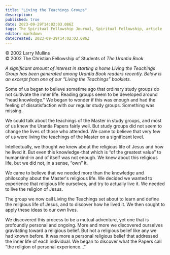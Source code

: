```yaml
---
title: "Living the Teachings Groups"
description: 
published: true
date: 2023-09-29T14:02:03.086Z
tags: The Spiritual Fellowship Journal, Spiritual Fellowship, article
editor: markdown
dateCreated: 2023-09-29T14:02:03.086Z
---
```


<p class="v-card v-sheet theme--light gray lighten-3 px-2">© 2002 Larry Mullins<br>© 2002 The Christian Fellowship of Students of <i>The Urantia Book</i></p>

_A significant amount of interest in starting a home Living the Teachings Group has been generated among _Urantia Book_ readers recently. Below is an excerpt from one of our “Living the Teachings” booklets._

Some of us began to believe sometime ago that ordinary study groups do not cultivate the inner life. Reading groups seem to be developed around “head knowledge.” We began to wonder if this was enough and had the feeling of dissatisfaction with our regular study groups. Something was missing.

We could talk about the teachings of the Master in study groups, and most of us knew the Urantia Papers fairly well. But study groups did not seem to change the lives of those who attended. We came to believe that very few of us were living the teachings of the Master on a significant level.

Intellectually, we thought we knew about the religious life of Jesus and how he lived it. But even this knowledge-that which is “of the greatest value” to humankind-in and of itself was not enough. We knew about this religious life, but we did not, in a sense, “own” it.

We came to believe that we needed more than the knowledge and philosophy about the Master's religious life. We decided we wanted to experience that religious life ourselves, and try to actually live it. We needed to live the religion of Jesus.

The group we now call Living the Teachings set about to learn and define the religious life of Jesus, and to discover how he lived it. We then sought to apply these ideas to our own lives.

We discovered this process to be a mutual adventure, yet one that is profoundly personal and ongoing. More and more we discovered ourselves gravitating toward a religious belief. But not a religious belief like any we had known before. It was more a personal religious belief that addressed the inner life of each individual. We began to discover what the Papers call “the religion of personal experience...”